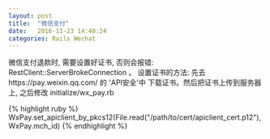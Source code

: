 ```yaml
---
layout: post
title:  "微信支付"
date:   2016-11-23 14:40:24
categories: Rails Wechat
---
```


微信支付退款时, 需要设置好证书, 否则会报错: RestClient::ServerBrokeConnection 。
设置证书的方法: 先去https://pay.weixin.qq.com/ 的 'API安全'中 下载证书。然后把证书上传到服务器上, 之后修改
initialize/wx_pay.rb

{% highlight ruby %}
WxPay.set_apiclient_by_pkcs12(File.read("/path/to/cert/apiclient_cert.p12"), WxPay.mch_id)
{% endhighlight %}

